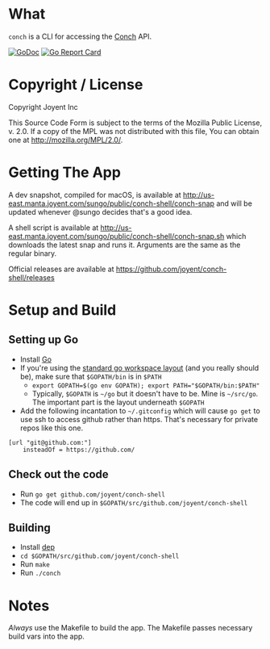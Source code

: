 # What

`conch` is a CLI for accessing the [Conch](https://github.com/joyent/conch) API.

[![GoDoc](https://godoc.org/github.com/joyent/conch-shell?status.png)](https://godoc.org/github.com/joyent/conch-shell) [![Go Report Card](https://goreportcard.com/badge/joyent/conch-shell)](https://goreportcard.com/report/joyent/conch-shell)

# Copyright / License

Copyright Joyent Inc

This Source Code Form is subject to the terms of the Mozilla Public
License, v. 2.0. If a copy of the MPL was not distributed with this
file, You can obtain one at http://mozilla.org/MPL/2.0/.

# Getting The App

A dev snapshot, compiled for macOS, is available at
http://us-east.manta.joyent.com/sungo/public/conch-shell/conch-snap and will be updated
whenever @sungo decides that's a good idea.

A shell script is available at
http://us-east.manta.joyent.com/sungo/public/conch-shell/conch-snap.sh which
downloads the latest snap and runs it. Arguments are the same as the regular
binary.

Official releases are available at https://github.com/joyent/conch-shell/releases

# Setup and Build

## Setting up Go

* Install [Go](https://golang.org/)
* If you're using the [standard go workspace
  layout](https://golang.org/doc/code.html#Workspaces) (and you really should
  be), make sure that `$GOPATH/bin` is in `$PATH`
  * `export GOPATH=$(go env GOPATH); export PATH="$GOPATH/bin:$PATH"`
  * Typically, `$GOPATH` is `~/go` but it doesn't have to be. Mine is
    `~/src/go`. The important part is the layout underneath `$GOPATH`
* Add the following incantation to `~/.gitconfig` which will cause `go get` to
  use ssh to access github rather than https. That's necessary for private repos
  like this one.

```
[url "git@github.com:"]
	insteadOf = https://github.com/
```

## Check out the code

* Run `go get github.com/joyent/conch-shell`
* The code will end up in `$GOPATH/src/github.com/joyent/conch-shell`

## Building

* Install [dep](https://golang.github.io/dep/docs/installation.html)
* `cd $GOPATH/src/github.com/joyent/conch-shell`
* Run `make`
* Run `./conch`

# Notes

*Always* use the Makefile to build the app. The Makefile passes necessary build
vars into the app. 

